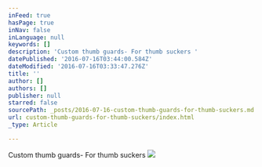 ```yaml
---
inFeed: true
hasPage: true
inNav: false
inLanguage: null
keywords: []
description: 'Custom thumb guards- For thumb suckers '
datePublished: '2016-07-16T03:44:00.584Z'
dateModified: '2016-07-16T03:33:47.276Z'
title: ''
author: []
authors: []
publisher: null
starred: false
sourcePath: _posts/2016-07-16-custom-thumb-guards-for-thumb-suckers.md
url: custom-thumb-guards-for-thumb-suckers/index.html
_type: Article

---
```

Custom thumb guards- For thumb suckers ![](https://the-grid-user-content.s3-us-west-2.amazonaws.com/0057328e-4d51-4feb-bcef-21b17b98f053.jpg)